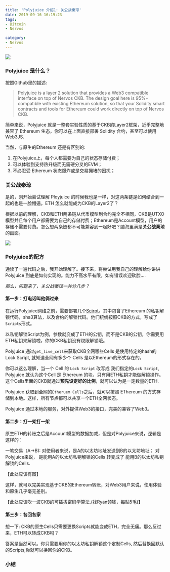 ```yaml
---
title: 'Polyjuice 介绍1: 关公战秦琼'
date: 2019-09-16 16:19:23
tags:
- Bitcoin
- Nervos

category:
- Nervos
---
```


![](https://i.loli.net/2019/09/16/b4ajfvXK5xSnu92.jpg)

### Polyjuice 是什么？ 

按照Github里的描述:
> Polyjuice is a layer 2 solution that provides a Web3 compatible interface on top of Nervos CKB. The design goal here is 95%+ compatible with existing Ethereum solution, so that your Solidity smart contracts and tools for Ethereum could work directly on top of Nervos CKB.

简单来说，Polyjuice 就是一整套实验性质的基于CKB的Layer2框架，近乎完整地兼容了 Ethereum 生态，你可以在上面直接部署 Solidity 合约，甚至可以使用 Web3JS.

当然，与原生的Ethereum 还是有区别的:

1. 在Polyjuice上，每个人都需要为自己的状态存储付费；
2. 可以体验到支持热升级而无需硬分叉的EVM；
3. 不必忍受 Ethereum 状态爆炸或是交易拥堵的困扰；

### 关公战秦琼

是的，刚开始尝试理解 Ployjuice 的时候我也是一样，对这两条链是如何结合到一起的也是一脸懵逼。ETH 怎么就能成为CKB的Layer2了？ 

根据以前的理解，CKB和ETH两条链从代币模型到合约完全不相同，CKB是UTXO模型并且每个用户都需要为自己的存储付费；Ethereum是Account模型，用户的存储不需要付费。怎么想两条链都不可能兼容到一起好吧？脑海里满是**关公战秦琼**的画面。 

![](https://i.loli.net/2019/09/16/PhIQbCKsYWt9rEm.jpg)


### Polyjuice的配方

通读了一遍代码之后，我开始理解了。接下来，将尝试用我自己的理解给你讲讲 Polyjuice 到底是如何实现的。能力不高水平有限，如有错误欢迎砍脸....

*那么，问题来了，关公战秦琼一共分几步？*

#### 第一步：打电话叫他俩过来

在运行Polyjuice网络之前，需要部署几个[Scirpt](https://github.com/nervosnetwork/polyjuice/tree/master/c)。其中包含了Ethereum 的私钥解锁代码，sha3算法，以及合约的解锁代码。他们统统按照CKB的方式，写成了`Scripts`形式。

以私钥解锁Script为例，参数就变成了ETH的公钥，而不是CKB的公钥，你需要用ETH私钥来解锁啦，你的CKB私钥没有权限解锁哦。

Polyjuice 通过`get_live_cell`来获取CKB全网哪些Cells 是使用特定的hash的Lock Script, 就知道全网有多少个 Cells 是以Ethereum的形式存在的。


你可以这么理解，当一个 Cell 的 `Lock Script` 改写成 我们指定的`Lock Script`, Polyjuice
就认为这个Cell 是 Ethereum 的块，只有用ETH私钥才能做解锁操作。这个Cells里面的CKB就通过**预先设定好的比例**，就可以认为是一定数量的ETH.

Polyjuice 获取到全网的`Etheruem Cells`之后，就可以按照 EThereum 的方式存储到本地。这样，所有节点都可以共享一个ETH全网状态。

Polyjuice 通过本地的服务，对外提供Web3的接口，完美的兼容了Web3。

#### 第二步：打一架打一架

原生ETH的转账之后是Account模型的数据加减，但是对Polyjuice来说，逻辑是这样的：

一笔交易（A->B):
 对使用者来说，是A的以太坊地址发送到B的以太坊地址；
 对Polyjuice来说， 是能用A的以太坊私钥解锁的Cells 转变成了 能用B的以太坊私钥解锁的Cells.

【此处应该有图】

这样，就可以完美实现基于CKB的Ethereum转账，对Web3用户来说，使用体验和原生几乎毫无差别。

【此处应该吹一波CKB的可插拔密码学算法.(找Ryan领钱，每贴5毛)】

#### 第三步：各回各家

想一下: CKB的原生Cells只需要更换Scripts就能变成ETH，完全无痛。那么反过来，ETH可以转成CKB吗？ 

答案是当然可以。你只需要用你的以太坊私钥解锁这个定制Cells, 然后替换回默认的Scripts,你就可以换回你的CKB。


### 小结

